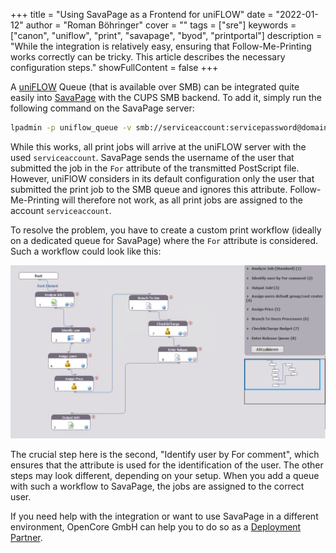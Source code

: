 +++
title = "Using SavaPage as a Frontend for uniFLOW"
date = "2022-01-12"
author = "Roman Böhringer"
cover = ""
tags = ["sre"]
keywords = ["canon", "uniflow", "print", "savapage", "byod", "printportal"]
description = "While the integration is relatively easy, ensuring that Follow-Me-Printing works correctly can be tricky. This article describes the necessary configuration steps."
showFullContent = false
+++

A [uniFLOW](https://www.uniflowonline.com) Queue (that is available over SMB) can be integrated quite easily into [SavaPage](https://www.savapage.org/) with the CUPS SMB backend. To add it, simply run the following command on the SavaPage server:
```sh
lpadmin -p uniflow_queue -v smb://serviceaccount:servicepassword@domain/uniflow_server/uniflow_queue -P path/to/driver.ppd
```
While this works, all print jobs will arrive at the uniFLOW server with the used `serviceaccount`.
SavaPage sends the username of the user that submitted the job in the `For` attribute of the transmitted PostScript file.
However, uniFlOW considers in its default configuration only the user that submitted the print job to the SMB queue and ignores this attribute.
Follow-Me-Printing will therefore not work, as all print jobs are assigned to the account `serviceaccount`.

To resolve the problem, you have to create a custom print workflow (ideally on a dedicated queue for SavaPage) where the `For` attribute is considered. Such a workflow could look like this:

![Example uniFLOW Workflow](/images/uniflow_for_comment_workflow.png)

The crucial step here is the second, "Identify user by For comment", which ensures that the attribute is used for the identification of the user. The other steps may look different, depending on your setup.
When you add a queue with such a workflow to SavaPage, the jobs are assigned to the correct user.

If you need help with the integration or want to use SavaPage in a different environment, OpenCore GmbH can help you to do so as a [Deployment Partner](https://wiki.savapage.org/doku.php?id=partner_list#opencore_gmbh).
